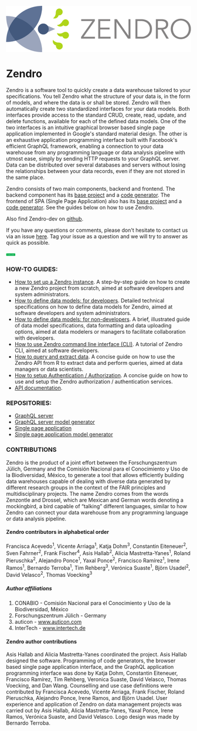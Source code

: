 
![Zendro logo](figures/Zendro_logo_horizontal.png)

# Zendro

Zendro is a software tool to quickly create a data warehouse tailored to your specifications. You tell Zendro what the structure of your data is, in the form of models, and where the data is or shall be stored. Zendro will then automatically create two standardized interfaces for your data models. Both interfaces provide access to the standard CRUD, create, read, update, and delete functions, available for each of the defined data models. One of the two interfaces is an intuitive graphical browser based single page application implemented in Google's standard material design. The other is an exhaustive application programming interface built with Facebook's efficient GraphQL framework, enabling a connection to your data warehouse from any programming language or data analysis pipeline with utmost ease, simply by sending HTTP requests to your GraphQL server. Data can be distributed over several databases and servers without losing the relationships between your data records, even if they are not stored in the same place.

Zendro consists of two main components, backend and frontend. The backend component has its [base project](https://github.com/ScienceDb/graphql-server) and a [code generator](https://github.com/ScienceDb/graphql-server-model-codegen). The frontend of SPA (Single Page Application) also has its [base project](https://github.com/ScienceDb/single-page-app) and a [code generator](https://github.com/ScienceDb/single-page-app-codegen).
See the guides below on how to use Zendro.

Also find Zendro-dev on [github](https://github.com/Zendro-dev).  

If you have any questions or comments, please don't hesitate to contact us via an issue [here](https://github.com/Zendro-dev/Zendro-dev.github.io/issues). Tag your issue as a question and we will try to answer as quick as possible.

[<img src="./figures/button.png" width="25"/>](setup_root.md)

### HOW-TO GUIDES:

* [How to set up a Zendro instance](setup_root.md). A step-by-step guide on how to create a new Zendro project from scratch, aimed at software developers and system administrators.
* [How to define data models: for developers](setup_data_scheme.md). Detailed technical specifications on how to define data models for Zendro, aimed at software developers and system administrators.
* [How to define data models: for non-developers](non-developer_documentation.md). A brief, illustrated guide of data model specifications, data formatting and data uploading options, aimed at data modelers or managers to facilitate collaboration with developers.
* [How to use Zendro command line interface (CLI)](zendro_cli.md). A tutorial of Zendro CLI, aimed at software developers.
* [How to query and extract data](fromGraphQlToR.html). A concise guide on how to use the Zendro API from R to extract data and perform queries, aimed at data managers or data scientists.
* [How to setup Authentication / Authorization](oauth.md). A concise guide on how to use and setup the Zendro authorization / authentication services.
* [API documentation](api_root.md).

### REPOSITORIES:

* [GraphQL server](https://github.com/ScienceDb/graphql-server)
* [GraphQL server model generator](https://github.com/ScienceDb/graphql-server-model-codegen)
* [Single page application](https://github.com/ScienceDb/single-page-app)
* [Single page application model generator](https://github.com/ScienceDb/single-page-app-codegen)

### CONTRIBUTIONS
Zendro is the product of a joint effort between the Forschungszentrum Jülich, Germany and the Comisión Nacional para el Conocimiento y Uso de la Biodiversidad, México, to generate a tool that allows efficiently building data warehouses capable of dealing with diverse data generated by different research groups in the context of the FAIR principles and multidisciplinary projects. The name Zendro comes from the words Zenzontle and Drossel, which are Mexican and German words denoting a mockingbird, a bird capable of “talking” different languages, similar to how Zendro can connect your data warehouse from any programming language or data analysis pipeline.

#### Zendro contributors in alphabetical order
Francisca Acevedo<sup>1</sup>, Vicente Arriaga<sup>1</sup>, Katja Dohm<sup>3</sup>, Constantin Eiteneuer<sup>2</sup>, Sven Fahrner<sup>2</sup>, Frank Fischer<sup>4</sup>, Asis Hallab<sup>2</sup>, Alicia Mastretta-Yanes<sup>1</sup>, Roland Pieruschka<sup>2</sup>, Alejandro Ponce<sup>1</sup>, Yaxal Ponce<sup>2</sup>, Francisco Ramírez<sup>1</sup>, Irene Ramos<sup>1</sup>, Bernardo Terroba<sup>1</sup>, Tim Rehberg<sup>3</sup>, Verónica Suaste<sup>1</sup>, Björn Usadel<sup>2</sup>, David Velasco<sup>2</sup>, Thomas Voecking<sup>3</sup>

##### Author affiliations
1. CONABIO - Comisión Nacional para el Conocimiento y Uso de la Biodiversidad, México
2. Forschungszentrum Jülich - Germany
3. auticon - www.auticon.com
4. InterTech - www.intertech.de

#### Zendro author contributions
Asis Hallab and Alicia Mastretta-Yanes coordinated the project. Asis Hallab designed the software. Programming of code generators, the browser based single page application interface, and the GraphQL application programming interface was done by Katja Dohm, Constantin Eiteneuer, Francisco Ramírez, Tim Rehberg, Veronica Suaste, David Velasco, Thomas Voecking, and Dan Wang. Counselling and use case definitions were contributed by Francisca Acevedo, Vicente Arriaga, Frank Fischer, Roland Pieruschka, Alejandro Ponce, Irene Ramos, and Björn Usadel. User experience and application of Zendro on data management projects was carried out by Asis Hallab, Alicia Mastretta-Yanes, Yaxal Ponce, Irene Ramos, Verónica Suaste, and David Velasco. Logo design was made by Bernardo Terroba.
